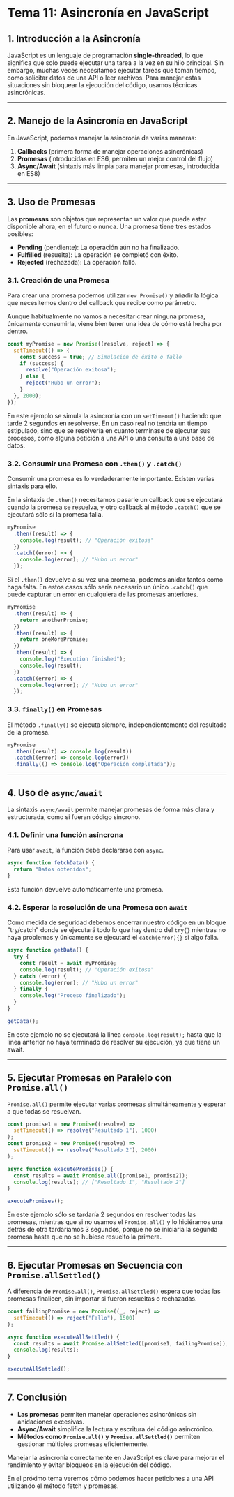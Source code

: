 # **Tema 11: Asincronía en JavaScript**

## **1. Introducción a la Asincronía**

JavaScript es un lenguaje de programación **single-threaded**, lo que significa que solo puede ejecutar una tarea a la vez en su hilo principal. Sin embargo, muchas veces necesitamos ejecutar tareas que toman tiempo, como solicitar datos de una API o leer archivos. Para manejar estas situaciones sin bloquear la ejecución del código, usamos técnicas asincrónicas.

---

## **2. Manejo de la Asincronía en JavaScript**

En JavaScript, podemos manejar la asincronía de varias maneras:

1. **Callbacks** (primera forma de manejar operaciones asincrónicas)
2. **Promesas** (introducidas en ES6, permiten un mejor control del flujo)
3. **Async/Await** (sintaxis más limpia para manejar promesas, introducida en ES8)

---

## **3. Uso de Promesas**

Las **promesas** son objetos que representan un valor que puede estar disponible ahora, en el futuro o nunca. Una promesa tiene tres estados posibles:

- **Pending** (pendiente): La operación aún no ha finalizado.
- **Fulfilled** (resuelta): La operación se completó con éxito.
- **Rejected** (rechazada): La operación falló.

### **3.1. Creación de una Promesa**

Para crear una promesa podemos utilizar `new Promise()` y añadir la lógica que necesitemos dentro del callback que recibe como parámetro.

Aunque habitualmente no vamos a necesitar crear ninguna promesa, únicamente consumirla, viene bien tener una idea de cómo está hecha por dentro.

```js
const myPromise = new Promise((resolve, reject) => {
  setTimeout(() => {
    const success = true; // Simulación de éxito o fallo
    if (success) {
      resolve("Operación exitosa");
    } else {
      reject("Hubo un error");
    }
  }, 2000);
});
```

En este ejemplo se simula la asincronía con un `setTimeout()` haciendo que tarde 2 segundos en resolverse. En un caso real no tendría un tiempo estipulado, sino que se resolvería en cuanto terminase de ejecutar sus procesos, como alguna petición a una API o una consulta a una base de datos.

### **3.2. Consumir una Promesa con `.then()` y `.catch()`**

Consumir una promesa es lo verdaderamente importante. Existen varias sintaxis para ello.

En la sintaxis de `.then()` necesitamos pasarle un callback que se ejecutará cuando la promesa se resuelva, y otro callback al método `.catch()` que se ejecutará sólo si la promesa falla.

```js
myPromise
  .then((result) => {
    console.log(result); // "Operación exitosa"
  })
  .catch((error) => {
    console.log(error); // "Hubo un error"
  });
```

Si el `.then()` devuelve a su vez una promesa, podemos anidar tantos como haga falta. En estos casos sólo sería necesario un único `.catch()` que puede capturar un error en cualquiera de las promesas anteriores.

```js
myPromise
  .then((result) => {
    return anotherPromise;
  })
  .then((result) => {
    return oneMorePromise;
  })
  .then((result) => {
    console.log("Execution finished");
    console.log(result);
  })
  .catch((error) => {
    console.log(error); // "Hubo un error"
  });
```

### **3.3. `finally()` en Promesas**

El método `.finally()` se ejecuta siempre, independientemente del resultado de la promesa.

```js
myPromise
  .then((result) => console.log(result))
  .catch((error) => console.log(error))
  .finally(() => console.log("Operación completada"));
```

---

## **4. Uso de `async/await`**

La sintaxis `async/await` permite manejar promesas de forma más clara y estructurada, como si fueran código síncrono.

### **4.1. Definir una función asíncrona**

Para usar `await`, la función debe declararse con `async`.

```js
async function fetchData() {
  return "Datos obtenidos";
}
```

Esta función devuelve automáticamente una promesa.

### **4.2. Esperar la resolución de una Promesa con `await`**

Como medida de seguridad debemos encerrar nuestro código en un bloque "try/catch" donde se ejecutará todo lo que hay dentro del `try{}` mientras no haya problemas y únicamente se ejecutará el `catch(error){}` si algo falla.

```js
async function getData() {
  try {
    const result = await myPromise;
    console.log(result); // "Operación exitosa"
  } catch (error) {
    console.log(error); // "Hubo un error"
  } finally {
    console.log("Proceso finalizado");
  }
}

getData();
```

En este ejemplo no se ejecutará la linea `console.log(result);` hasta que la linea anterior no haya terminado de resolver su ejecución, ya que tiene un await.

---

## **5. Ejecutar Promesas en Paralelo con `Promise.all()`**

`Promise.all()` permite ejecutar varias promesas simultáneamente y esperar a que todas se resuelvan.

```js
const promise1 = new Promise((resolve) =>
  setTimeout(() => resolve("Resultado 1"), 1000)
);
const promise2 = new Promise((resolve) =>
  setTimeout(() => resolve("Resultado 2"), 2000)
);

async function executePromises() {
  const results = await Promise.all([promise1, promise2]);
  console.log(results); // ["Resultado 1", "Resultado 2"]
}

executePromises();
```

En este ejemplo sólo se tardaría 2 segundos en resolver todas las promesas, mientras que si no usamos el `Promise.all()` y lo hiciéramos una detrás de otra tardaríamos 3 segundos, porque no se iniciaría la segunda promesa hasta que no se hubiese resuelto la primera.

---

## **6. Ejecutar Promesas en Secuencia con `Promise.allSettled()`**

A diferencia de `Promise.all()`, `Promise.allSettled()` espera que todas las promesas finalicen, sin importar si fueron resueltas o rechazadas.

```js
const failingPromise = new Promise((_, reject) =>
  setTimeout(() => reject("Fallo"), 1500)
);

async function executeAllSettled() {
  const results = await Promise.allSettled([promise1, failingPromise]);
  console.log(results);
}

executeAllSettled();
```

---

## **7. Conclusión**

- **Las promesas** permiten manejar operaciones asincrónicas sin anidaciones excesivas.
- **Async/Await** simplifica la lectura y escritura del código asincrónico.
- **Métodos como `Promise.all()` y `Promise.allSettled()`** permiten gestionar múltiples promesas eficientemente.

Manejar la asincronía correctamente en JavaScript es clave para mejorar el rendimiento y evitar bloqueos en la ejecución del código.

En el próximo tema veremos cómo podemos hacer peticiones a una API utilizando el método fetch y promesas.